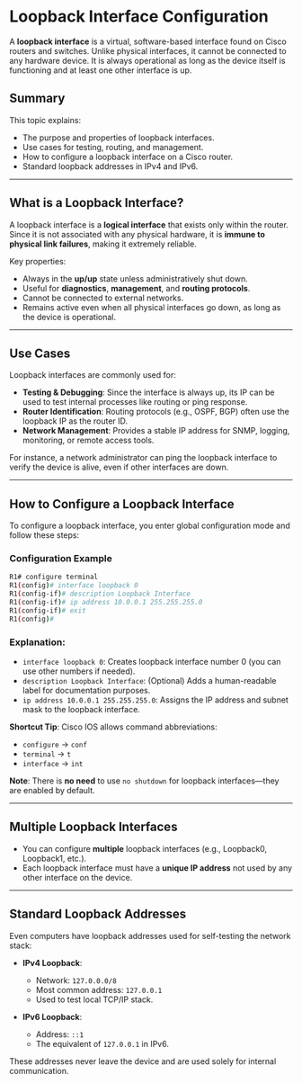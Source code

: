 # Loopback Interface Configuration

A **loopback interface** is a virtual, software-based interface found on Cisco routers and switches. Unlike physical interfaces, it cannot be connected to any hardware device. It is always operational as long as the device itself is functioning and at least one other interface is up.

## Summary

This topic explains:

* The purpose and properties of loopback interfaces.
* Use cases for testing, routing, and management.
* How to configure a loopback interface on a Cisco router.
* Standard loopback addresses in IPv4 and IPv6.

---

## What is a Loopback Interface?

A loopback interface is a **logical interface** that exists only within the router. Since it is not associated with any physical hardware, it is **immune to physical link failures**, making it extremely reliable.

Key properties:

* Always in the **up/up** state unless administratively shut down.
* Useful for **diagnostics**, **management**, and **routing protocols**.
* Cannot be connected to external networks.
* Remains active even when all physical interfaces go down, as long as the device is operational.

---

## Use Cases

Loopback interfaces are commonly used for:

* **Testing & Debugging**: Since the interface is always up, its IP can be used to test internal processes like routing or ping response.
* **Router Identification**: Routing protocols (e.g., OSPF, BGP) often use the loopback IP as the router ID.
* **Network Management**: Provides a stable IP address for SNMP, logging, monitoring, or remote access tools.

For instance, a network administrator can ping the loopback interface to verify the device is alive, even if other interfaces are down.

---

## How to Configure a Loopback Interface

To configure a loopback interface, you enter global configuration mode and follow these steps:

### Configuration Example

```bash
R1# configure terminal
R1(config)# interface loopback 0
R1(config-if)# description Loopback Interface
R1(config-if)# ip address 10.0.0.1 255.255.255.0
R1(config-if)# exit
R1(config)#
```

### Explanation:

* `interface loopback 0`: Creates loopback interface number 0 (you can use other numbers if needed).
* `description Loopback Interface`: (Optional) Adds a human-readable label for documentation purposes.
* `ip address 10.0.0.1 255.255.255.0`: Assigns the IP address and subnet mask to the loopback interface.

**Shortcut Tip**: Cisco IOS allows command abbreviations:

* `configure` → `conf`
* `terminal` → `t`
* `interface` → `int`

**Note**: There is **no need** to use `no shutdown` for loopback interfaces—they are enabled by default.

---

## Multiple Loopback Interfaces

* You can configure **multiple** loopback interfaces (e.g., Loopback0, Loopback1, etc.).
* Each loopback interface must have a **unique IP address** not used by any other interface on the device.

---

## Standard Loopback Addresses

Even computers have loopback addresses used for self-testing the network stack:

* **IPv4 Loopback**:

  * Network: `127.0.0.0/8`
  * Most common address: `127.0.0.1`
  * Used to test local TCP/IP stack.

* **IPv6 Loopback**:

  * Address: `::1`
  * The equivalent of `127.0.0.1` in IPv6.

These addresses never leave the device and are used solely for internal communication.
